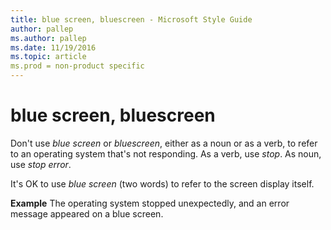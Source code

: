 ```yaml
---
title: blue screen, bluescreen - Microsoft Style Guide
author: pallep
ms.author: pallep
ms.date: 11/19/2016
ms.topic: article
ms.prod = non-product specific
---
```


# blue screen, bluescreen

Don't use *blue screen* or *bluescreen*, either as a noun or as a verb, to refer to an operating system that's not responding. As a verb, use *stop*. As noun, use *stop error*.

It's OK to use *blue screen* (two words) to refer to the screen display itself.

**Example** The operating system stopped unexpectedly, and an error message appeared on a blue screen.
